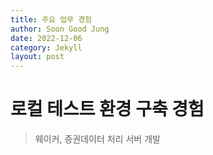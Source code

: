 ```yaml
---
title: 주요 업무 경험
author: Soon Good Jung
date: 2022-12-06
category: Jekyll
layout: post
---
```




# 로컬 테스트 환경 구축 경험

> 웨이커, 증권데이터 처리 서버 개발

